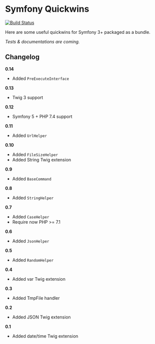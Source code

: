 Symfony Quickwins
=================

[![Build Status](https://travis-ci.org/sylvaindeloux/symfony-quickwins.svg?branch=master)](https://travis-ci.org/sylvaindeloux/symfony-quickwins)

Here are some useful quickwins for Symfony 3+ packaged as a bundle.

*Tests & documentations are coming.*

Changelog
---------

**0.14**

* Added `PreExecuteInterface`

**0.13**

* Twig 3 support

**0.12**

* Symfony 5 + PHP 7.4 support

**0.11**

* Added `UrlHelper`

**0.10**

* Added `FileSizeHelper`
* Added String Twig extension

**0.9**

* Added `BaseCommand`

**0.8**

* Added `StringHelper`

**0.7**

* Added `CaseHelper`
* Require now PHP >= 7.1

**0.6**

* Added `JsonHelper`

**0.5**

* Added `RandomHelper`

**0.4**

* Added var Twig extension

**0.3**

* Added TmpFile handler

**0.2**

* Added JSON Twig extension

**0.1**

* Added date/time Twig extension
